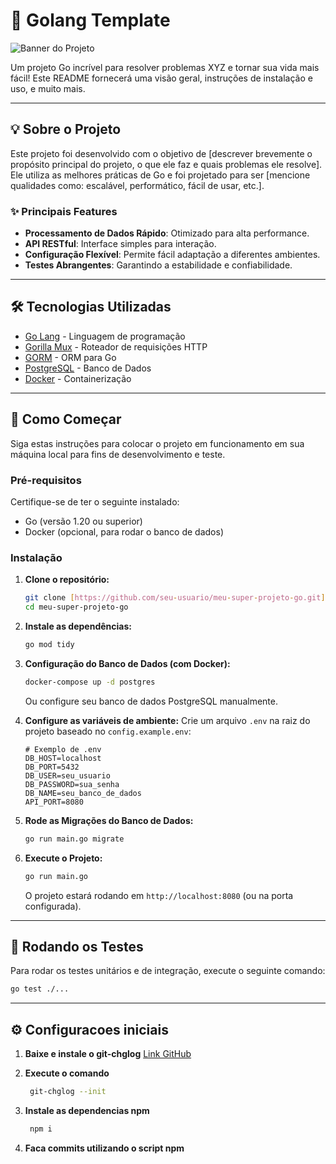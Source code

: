 # 🚀 Golang Template

![Banner do Projeto](https://cdn.dribbble.com/userupload/42462891/file/original-2f612076f7073b798d9b17f647e8d0f2.gif)

Um projeto Go incrível para resolver problemas XYZ e tornar sua vida mais fácil! Este README fornecerá uma visão geral,
instruções de instalação e uso, e muito mais.

---

## 💡 Sobre o Projeto

Este projeto foi desenvolvido com o objetivo
de [descrever brevemente o propósito principal do projeto, o que ele faz e quais problemas ele resolve]. Ele utiliza as
melhores práticas de Go e foi projetado para
ser [mencione qualidades como: escalável, performático, fácil de usar, etc.].

### ✨ Principais Features

* **Processamento de Dados Rápido**: Otimizado para alta performance.
* **API RESTful**: Interface simples para interação.
* **Configuração Flexível**: Permite fácil adaptação a diferentes ambientes.
* **Testes Abrangentes**: Garantindo a estabilidade e confiabilidade.

---

## 🛠️ Tecnologias Utilizadas

* [Go Lang](https://golang.org/) - Linguagem de programação
* [Gorilla Mux](https://github.com/gorilla/mux) - Roteador de requisições HTTP
* [GORM](https://gorm.io/) - ORM para Go
* [PostgreSQL](https://www.postgresql.org/) - Banco de Dados
* [Docker](https://www.docker.com/) - Containerização

---

## 🚀 Como Começar

Siga estas instruções para colocar o projeto em funcionamento em sua máquina local para fins de desenvolvimento e teste.

### Pré-requisitos

Certifique-se de ter o seguinte instalado:

* Go (versão 1.20 ou superior)
* Docker (opcional, para rodar o banco de dados)

### Instalação

1. **Clone o repositório:**
   ```bash
   git clone [https://github.com/seu-usuario/meu-super-projeto-go.git](https://github.com/seu-usuario/meu-super-projeto-go.git)
   cd meu-super-projeto-go
   ```

2. **Instale as dependências:**
   ```bash
   go mod tidy
   ```

3. **Configuração do Banco de Dados (com Docker):**
   ```bash
   docker-compose up -d postgres
   ```
   Ou configure seu banco de dados PostgreSQL manualmente.

4. **Configure as variáveis de ambiente:**
   Crie um arquivo `.env` na raiz do projeto baseado no `config.example.env`:
   ```
   # Exemplo de .env
   DB_HOST=localhost
   DB_PORT=5432
   DB_USER=seu_usuario
   DB_PASSWORD=sua_senha
   DB_NAME=seu_banco_de_dados
   API_PORT=8080
   ```

5. **Rode as Migrações do Banco de Dados:**
   ```bash
   go run main.go migrate
   ```

6. **Execute o Projeto:**
   ```bash
   go run main.go
   ```
   O projeto estará rodando em `http://localhost:8080` (ou na porta configurada).

---

## 🧪 Rodando os Testes

Para rodar os testes unitários e de integração, execute o seguinte comando:

```bash
go test ./...
```

---

## ⚙️ Configuracoes iniciais

1. **Baixe e instale o git-chglog** [Link GitHub](https://github.com/git-chglog/git-chglog)
2. **Execute o comando**

   ```bash
    git-chglog --init
   ```

3. **Instale as dependencias npm**

   ```bash
    npm i
   ```

4. **Faca commits utilizando o script npm**
